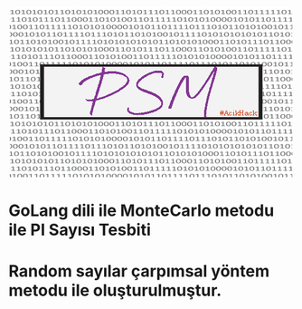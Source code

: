 <p align="center">
    <img src="https://raw.githubusercontent.com/voiceminingpsm/PSM/master/img/logo.png"  alt="Observer">
</p>

# GoLang dili ile MonteCarlo metodu ile PI Sayısı Tesbiti
# Random sayılar çarpımsal yöntem metodu ile oluşturulmuştur.